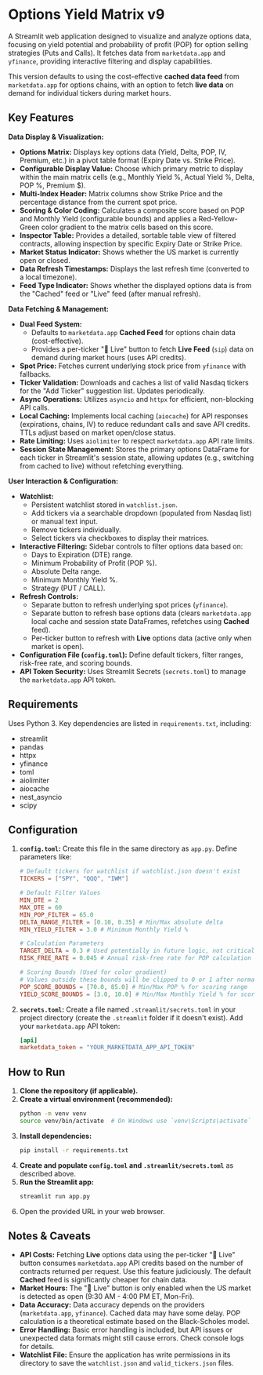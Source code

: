 # Options Yield Matrix v9

A Streamlit web application designed to visualize and analyze options data, focusing on yield potential and probability of profit (POP) for option selling strategies (Puts and Calls). It fetches data from `marketdata.app` and `yfinance`, providing interactive filtering and display capabilities.

This version defaults to using the cost-effective **cached data feed** from `marketdata.app` for options chains, with an option to fetch **live data** on demand for individual tickers during market hours.

## Key Features

**Data Display & Visualization:**

*   **Options Matrix:** Displays key options data (Yield, Delta, POP, IV, Premium, etc.) in a pivot table format (Expiry Date vs. Strike Price).
*   **Configurable Display Value:** Choose which primary metric to display within the main matrix cells (e.g., Monthly Yield %, Actual Yield %, Delta, POP %, Premium $).
*   **Multi-Index Header:** Matrix columns show Strike Price and the percentage distance from the current spot price.
*   **Scoring & Color Coding:** Calculates a composite score based on POP and Monthly Yield (configurable bounds) and applies a Red-Yellow-Green color gradient to the matrix cells based on this score.
*   **Inspector Table:** Provides a detailed, sortable table view of filtered contracts, allowing inspection by specific Expiry Date or Strike Price.
*   **Market Status Indicator:** Shows whether the US market is currently open or closed.
*   **Data Refresh Timestamps:** Displays the last refresh time (converted to a local timezone).
*   **Feed Type Indicator:** Shows whether the displayed options data is from the "Cached" feed or "Live" feed (after manual refresh).

**Data Fetching & Management:**

*   **Dual Feed System:**
    *   Defaults to `marketdata.app` **Cached Feed** for options chain data (cost-effective).
    *   Provides a per-ticker "🔄 Live" button to fetch **Live Feed** (`sip`) data on demand during market hours (uses API credits).
*   **Spot Price:** Fetches current underlying stock price from `yfinance` with fallbacks.
*   **Ticker Validation:** Downloads and caches a list of valid Nasdaq tickers for the "Add Ticker" suggestion list. Updates periodically.
*   **Async Operations:** Utilizes `asyncio` and `httpx` for efficient, non-blocking API calls.
*   **Local Caching:** Implements local caching (`aiocache`) for API responses (expirations, chains, IV) to reduce redundant calls and save API credits. TTLs adjust based on market open/close status.
*   **Rate Limiting:** Uses `aiolimiter` to respect `marketdata.app` API rate limits.
*   **Session State Management:** Stores the primary options DataFrame for each ticker in Streamlit's session state, allowing updates (e.g., switching from cached to live) without refetching everything.

**User Interaction & Configuration:**

*   **Watchlist:**
    *   Persistent watchlist stored in `watchlist.json`.
    *   Add tickers via a searchable dropdown (populated from Nasdaq list) or manual text input.
    *   Remove tickers individually.
    *   Select tickers via checkboxes to display their matrices.
*   **Interactive Filtering:** Sidebar controls to filter options data based on:
    *   Days to Expiration (DTE) range.
    *   Minimum Probability of Profit (POP %).
    *   Absolute Delta range.
    *   Minimum Monthly Yield %.
    *   Strategy (PUT / CALL).
*   **Refresh Controls:**
    *   Separate button to refresh underlying spot prices (`yfinance`).
    *   Separate button to refresh base options data (clears `marketdata.app` local cache and session state DataFrames, refetches using **Cached** feed).
    *   Per-ticker button to refresh with **Live** options data (active only when market is open).
*   **Configuration File (`config.toml`):** Define default tickers, filter ranges, risk-free rate, and scoring bounds.
*   **API Token Security:** Uses Streamlit Secrets (`secrets.toml`) to manage the `marketdata.app` API token.

## Requirements

Uses Python 3. Key dependencies are listed in `requirements.txt`, including:

*   streamlit
*   pandas
*   httpx
*   yfinance
*   toml
*   aiolimiter
*   aiocache
*   nest_asyncio
*   scipy

## Configuration

1.  **`config.toml`:** Create this file in the same directory as `app.py`. Define parameters like:
    ```toml
    # Default tickers for watchlist if watchlist.json doesn't exist
    TICKERS = ["SPY", "QQQ", "IWM"]

    # Default Filter Values
    MIN_DTE = 2
    MAX_DTE = 60
    MIN_POP_FILTER = 65.0
    DELTA_RANGE_FILTER = [0.10, 0.35] # Min/Max absolute delta
    MIN_YIELD_FILTER = 3.0 # Minimum Monthly Yield %

    # Calculation Parameters
    TARGET_DELTA = 0.3 # Used potentially in future logic, not critical now
    RISK_FREE_RATE = 0.045 # Annual risk-free rate for POP calculation

    # Scoring Bounds (Used for color gradient)
    # Values outside these bounds will be clipped to 0 or 1 after normalization
    POP_SCORE_BOUNDS = [70.0, 85.0] # Min/Max POP % for scoring range
    YIELD_SCORE_BOUNDS = [3.0, 10.0] # Min/Max Monthly Yield % for scoring range
    ```

2.  **`secrets.toml`:** Create a file named `.streamlit/secrets.toml` in your project directory (create the `.streamlit` folder if it doesn't exist). Add your `marketdata.app` API token:
    ```toml
    [api]
    marketdata_token = "YOUR_MARKETDATA_APP_API_TOKEN"
    ```

## How to Run

1.  **Clone the repository (if applicable).**
2.  **Create a virtual environment (recommended):**
    ```bash
    python -m venv venv
    source venv/bin/activate  # On Windows use `venv\Scripts\activate`
    ```
3.  **Install dependencies:**
    ```bash
    pip install -r requirements.txt
    ```
4.  **Create and populate `config.toml` and `.streamlit/secrets.toml`** as described above.
5.  **Run the Streamlit app:**
    ```bash
    streamlit run app.py
    ```
6.  Open the provided URL in your web browser.

## Notes & Caveats

*   **API Costs:** Fetching **Live** options data using the per-ticker "🔄 Live" button consumes `marketdata.app` API credits based on the number of contracts returned per request. Use this feature judiciously. The default **Cached** feed is significantly cheaper for chain data.
*   **Market Hours:** The "🔄 Live" button is only enabled when the US market is detected as open (9:30 AM - 4:00 PM ET, Mon-Fri).
*   **Data Accuracy:** Data accuracy depends on the providers (`marketdata.app`, `yfinance`). Cached data may have some delay. POP calculation is a theoretical estimate based on the Black-Scholes model.
*   **Error Handling:** Basic error handling is included, but API issues or unexpected data formats might still cause errors. Check console logs for details.
*   **Watchlist File:** Ensure the application has write permissions in its directory to save the `watchlist.json` and `valid_tickers.json` files.
